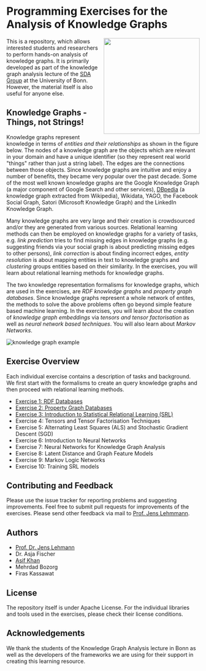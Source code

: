 # Programming Exercises for the Analysis of Knowledge Graphs

<img align="right" src="http://sda.cs.uni-bonn.de/wp-content/uploads/2017/10/Smart-Data-Analytics.png" width="250px" />

This is a repository, which allows interested students and researchers to perform hands-on analysis of knowledge graphs. It is primarily developed as part of the knowledge graph analysis lecture of the [SDA Group](http://sda.tech) at the University of Bonn. However, the material itself is also useful for anyone else.

## Knowledge Graphs - Things, not Strings!

Knowledge graphs represent knowledge in terms of *entities and their relationships* as shown in the figure below. The nodes of a knowledge graph are the objects which are relevant in your domain and have a unique identifier (so they represent real world "things" rather than just a string label). The edges are the connections between those objects. Since knowledge graphs are intuitive and enjoy a number of benefits, they became very popular over the past decade. Some of the most well known knowledge graphs are the Google Knowledge Graph (a major component of Google Search and other services), [DBpedia](http://dbpedia.org) (a knowledge graph extracted from Wikipedia), Wikidata, YAGO, the Facebook Social Graph, Satori (Microsoft Knowledge Graph) and the LinkedIn Knowledge Graph.

Many knowledge graphs are very large and their creation is crowdsourced and/or they are generated from various sources. Relational learning methods can then be employed on knowledge graphs for a variety of tasks, e.g. *link prediction* tries to find missing edges in knowledge graphs (e.g. suggesting friends via your social graph is about predicting missing edges to other persons), *link correction* is about finding incorrect edges, *entity resolution* is about mapping entities in text to knowledge graphs and *clustering* groups entities based on their similarity. In the exercises, you will learn about relational learning methods for knowledge graphs.

The two knowledge representation formalisms for knowledge graphs, which are used in the exercises, are *RDF knowledge graphs* and *property graph databases*. Since knowledge graphs represent a whole network of entites, the methods to solve the above problems often go beyond simple feature based machine learning. In the exercises, you will learn about the creation of *knowledge graph embeddings* via *tensors and tensor factorisation* as well as *neural network based techniques*. You will also learn about *Markov Networks*.  
 
![knowledge graph example](https://raw.githubusercontent.com/SmartDataAnalytics/Knowledge-Graph-Analysis-Programming-Exercises/master/Material/kg-example.png "knowledge graph example")

## Exercise Overview

Each individual exercise contains a description of tasks and background. We first start with the formalisms to create an query knowledge graphs and then proceed with relational learning methods.

* [Exercise 1:  RDF Databases](https://github.com/SmartDataAnalytics/Knowledge-Graph-Analysis-Programming-Exercises/tree/master/Exercise_01)
* [Exercise 2: Property Graph Databases](https://github.com/SmartDataAnalytics/Knowledge-Graph-Analysis-Programming-Exercises/tree/master/Exercise_02)
* [Exercise 3: Introduction to Statistical Relational Learning (SRL)](https://github.com/SmartDataAnalytics/Knowledge-Graph-Analysis-Programming-Exercises/tree/master/Exercise_03)
* Exercise 4: Tensors and Tensor Factorisation Techniques
* Exercise 5: Alternating Least Squares (ALS) and Stochastic Gradient Descent (SGD)
* Exercise 6: Introduction to Neural Networks
* Exercise 7: Neural Networks for Knowledge Graph Analysis
* Exercise 8: Latent Distance and Graph Feature Models	
* Exercise 9: Markov Logic Networks
* Exercise 10: Training SRL models

## Contributing and Feedback

Please use the issue tracker for reporting problems and suggesting improvements. Feel free to submit pull requests for improvements of the exercises. Please send other feedback via mail to [Prof. Jens Lehmmann](http://jens-lehmann.org).

## Authors

* [Prof. Dr. Jens Lehmann](http://jens-lehmann.org/)
* Dr. Asja Fischer
* [Asif Khan](https://sites.google.com/view/mak4086)
* Mehrdad Bozorg
* Firas Kassawat

## License

The repository itself is under Apache License. For the individual libraries and tools used in the exercises, please check their license conditions.

## Acknowledgements

We thank the students of the Knowledge Graph Analysis lecture in Bonn as well as the developers of the frameworks we are using for their support in creating this learning resource.
 

